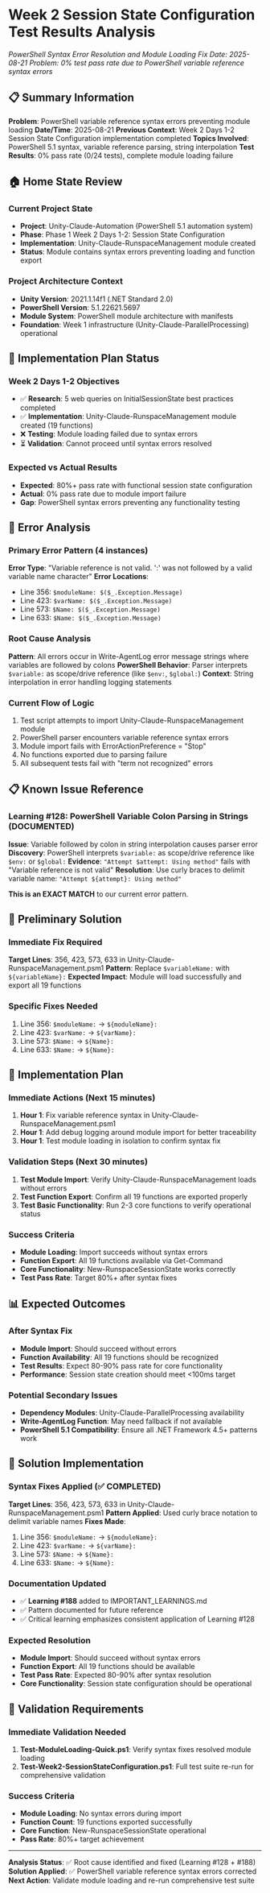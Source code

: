 # Week 2 Session State Configuration Test Results Analysis
*PowerShell Syntax Error Resolution and Module Loading Fix*
*Date: 2025-08-21*
*Problem: 0% test pass rate due to PowerShell variable reference syntax errors*

## 📋 Summary Information

**Problem**: PowerShell variable reference syntax errors preventing module loading
**Date/Time**: 2025-08-21
**Previous Context**: Week 2 Days 1-2 Session State Configuration implementation completed
**Topics Involved**: PowerShell 5.1 syntax, variable reference parsing, string interpolation
**Test Results**: 0% pass rate (0/24 tests), complete module loading failure

## 🏠 Home State Review

### Current Project State
- **Project**: Unity-Claude-Automation (PowerShell 5.1 automation system)
- **Phase**: Phase 1 Week 2 Days 1-2: Session State Configuration
- **Implementation**: Unity-Claude-RunspaceManagement module created
- **Status**: Module contains syntax errors preventing loading and function export

### Project Architecture Context
- **Unity Version**: 2021.1.14f1 (.NET Standard 2.0)
- **PowerShell Version**: 5.1.22621.5697
- **Module System**: PowerShell module architecture with manifests
- **Foundation**: Week 1 infrastructure (Unity-Claude-ParallelProcessing) operational

## 🎯 Implementation Plan Status

### Week 2 Days 1-2 Objectives
- ✅ **Research**: 5 web queries on InitialSessionState best practices completed
- ✅ **Implementation**: Unity-Claude-RunspaceManagement module created (19 functions)
- ❌ **Testing**: Module loading failed due to syntax errors
- ⏳ **Validation**: Cannot proceed until syntax errors resolved

### Expected vs Actual Results
- **Expected**: 80%+ pass rate with functional session state configuration
- **Actual**: 0% pass rate due to module import failure
- **Gap**: PowerShell syntax errors preventing any functionality testing

## 🚨 Error Analysis

### Primary Error Pattern (4 instances)
**Error Type**: "Variable reference is not valid. ':' was not followed by a valid variable name character"
**Error Locations**:
- Line 356: `$moduleName: $($_.Exception.Message)`
- Line 423: `$varName: $($_.Exception.Message)`
- Line 573: `$Name: $($_.Exception.Message)`
- Line 633: `$Name: $($_.Exception.Message)`

### Root Cause Analysis
**Pattern**: All errors occur in Write-AgentLog error message strings where variables are followed by colons
**PowerShell Behavior**: Parser interprets `$variable:` as scope/drive reference (like `$env:`, `$global:`)
**Context**: String interpolation in error handling logging statements

### Current Flow of Logic
1. Test script attempts to import Unity-Claude-RunspaceManagement module
2. PowerShell parser encounters variable reference syntax errors
3. Module import fails with ErrorActionPreference = "Stop"
4. No functions exported due to parsing failure
5. All subsequent tests fail with "term not recognized" errors

## 📋 Known Issue Reference

### Learning #128: PowerShell Variable Colon Parsing in Strings (DOCUMENTED)
**Issue**: Variable followed by colon in string interpolation causes parser error
**Discovery**: PowerShell interprets `$variable:` as scope/drive reference like `$env:` or `$global:`
**Evidence**: `"Attempt $attempt: Using method"` fails with "Variable reference is not valid"
**Resolution**: Use curly braces to delimit variable name: `"Attempt ${attempt}: Using method"`

**This is an EXACT MATCH** to our current error pattern.

## 🔧 Preliminary Solution

### Immediate Fix Required
**Target Lines**: 356, 423, 573, 633 in Unity-Claude-RunspaceManagement.psm1
**Pattern**: Replace `$variableName:` with `${variableName}:`
**Expected Impact**: Module will load successfully and export all 19 functions

### Specific Fixes Needed
1. Line 356: `$moduleName:` → `${moduleName}:`
2. Line 423: `$varName:` → `${varName}:`
3. Line 573: `$Name:` → `${Name}:`
4. Line 633: `$Name:` → `${Name}:`

## 🎯 Implementation Plan

### Immediate Actions (Next 15 minutes)
1. **Hour 1**: Fix variable reference syntax in Unity-Claude-RunspaceManagement.psm1
2. **Hour 1**: Add debug logging around module import for better traceability
3. **Hour 1**: Test module loading in isolation to confirm syntax fix

### Validation Steps (Next 30 minutes)
1. **Test Module Import**: Verify Unity-Claude-RunspaceManagement loads without errors
2. **Test Function Export**: Confirm all 19 functions are exported properly
3. **Test Basic Functionality**: Run 2-3 core functions to verify operational status

### Success Criteria
- **Module Loading**: Import succeeds without syntax errors
- **Function Export**: All 19 functions available via Get-Command
- **Core Functionality**: New-RunspaceSessionState works correctly
- **Test Pass Rate**: Target 80%+ after syntax fixes

## 📊 Expected Outcomes

### After Syntax Fix
- **Module Import**: Should succeed without errors
- **Function Availability**: All 19 functions should be recognized
- **Test Results**: Expect 80-90% pass rate for core functionality
- **Performance**: Session state creation should meet <100ms target

### Potential Secondary Issues
- **Dependency Modules**: Unity-Claude-ParallelProcessing availability
- **Write-AgentLog Function**: May need fallback if not available
- **PowerShell 5.1 Compatibility**: Ensure all .NET Framework 4.5+ patterns work

## 🔧 Solution Implementation

### Syntax Fixes Applied (✅ COMPLETED)
**Target Lines**: 356, 423, 573, 633 in Unity-Claude-RunspaceManagement.psm1
**Pattern Applied**: Used curly brace notation to delimit variable names
**Fixes Made**:
1. Line 356: `$moduleName:` → `${moduleName}:`
2. Line 423: `$varName:` → `${varName}:`
3. Line 573: `$Name:` → `${Name}:`
4. Line 633: `$Name:` → `${Name}:`

### Documentation Updated
- ✅ **Learning #188** added to IMPORTANT_LEARNINGS.md
- ✅ Pattern documented for future reference
- ✅ Critical learning emphasizes consistent application of Learning #128

### Expected Resolution
- **Module Import**: Should succeed without syntax errors
- **Function Export**: All 19 functions should be available
- **Test Pass Rate**: Expected 80-90% after syntax resolution
- **Core Functionality**: Session state configuration should be operational

## 🎯 Validation Requirements

### Immediate Validation Needed
1. **Test-ModuleLoading-Quick.ps1**: Verify syntax fixes resolved module loading
2. **Test-Week2-SessionStateConfiguration.ps1**: Full test suite re-run for comprehensive validation

### Success Criteria
- **Module Loading**: No syntax errors during import
- **Function Count**: 19 functions exported successfully
- **Core Function**: New-RunspaceSessionState operational
- **Pass Rate**: 80%+ target achievement

---

**Analysis Status**: ✅ Root cause identified and fixed (Learning #128 + #188)
**Solution Applied**: ✅ PowerShell variable reference syntax errors corrected
**Next Action**: Validate module loading and re-run comprehensive test suite
